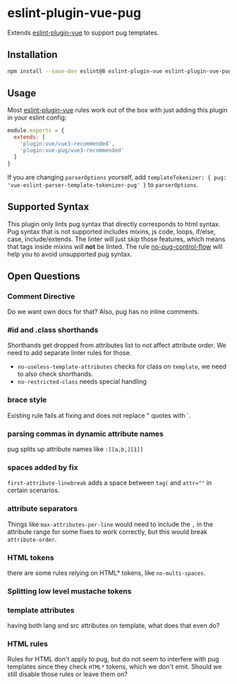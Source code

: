 # eslint-plugin-vue-pug

Extends [eslint-plugin-vue](https://eslint.vuejs.org/) to support pug templates.

## Installation

```sh
npm install --save-dev eslint@8 eslint-plugin-vue eslint-plugin-vue-pug vue-eslint-parser@next vue-eslint-parser-template-tokenizer-pug

```

## Usage

Most [eslint-plugin-vue](https://eslint.vuejs.org/) rules work out of the box with just adding this plugin in your eslint config:

```js
module.exports = {
  extends: [
    'plugin:vue/vue3-recommended',
    'plugin:vue-pug/vue3-recommended'
  ]
}
```

If you are changing `parserOptions` yourself, add `templateTokenizer: { pug: 'vue-eslint-parser-template-tokenizer-pug' }` to `parserOptions`.


## Supported Syntax

This plugin only lints pug syntax that directly corresponds to html syntax.
Pug syntax that is not supported includes mixins, js code, loops, if/else, case, include/extends.
The linter will just skip those features, which means that tags inside mixins will **not** be linted.
The rule [no-pug-control-flow](docs/rules/no-pug-control-flow.md) will help you to avoid unsupported pug syntax.

## Open Questions

### Comment Directive

Do we want own docs for that? Also, pug has no inline comments.

### #id and .class shorthands
Shorthands get dropped from attributes list to not affect attribute order. We need to add separate linter rules for those.
- `no-useless-template-attributes` checks for class on `template`, we need to also check shorthands.
- `no-restricted-class` needs special handling

### brace style

Existing rule fails at fixing and does not replace " quotes with `.

### parsing commas in dynamic attribute names

pug splits up attribute names like `:[[a,b,][1]]`


### spaces added by fix
`first-attribute-linebreak` adds a space between `tag(` and `attr=""` in certain scenarios.

### attribute separators
Things like `max-attributes-per-line` would need to include the `,` in the attribute range for some fixes to work correctly, but this would break `attribute-order`.

### HTML tokens
there are some rules relying on HTML* tokens, like `no-multi-spaces`.

### Splitting low level mustache tokens

### template attributes

having both lang and src attributes on template, what does that even do?

### HTML rules

Rules for HTML don't apply to pug, but do not seem to interfere with pug templates since they check `HTML*` tokens, which we don't emit. Should we still disable those rules or leave them on?
